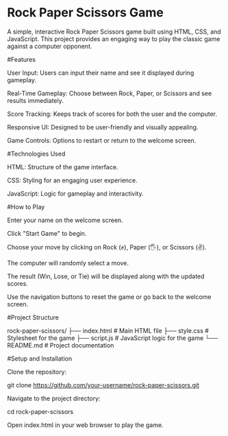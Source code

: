 # Rock Paper Scissors Game

A simple, interactive Rock Paper Scissors game built using HTML, CSS, and JavaScript. This project provides an engaging way to play the classic game against a computer opponent.

#Features

User Input: Users can input their name and see it displayed during gameplay.

Real-Time Gameplay: Choose between Rock, Paper, or Scissors and see results immediately.

Score Tracking: Keeps track of scores for both the user and the computer.

Responsive UI: Designed to be user-friendly and visually appealing.

Game Controls: Options to restart or return to the welcome screen.

#Technologies Used

HTML: Structure of the game interface.

CSS: Styling for an engaging user experience.

JavaScript: Logic for gameplay and interactivity.

#How to Play

Enter your name on the welcome screen.

Click "Start Game" to begin.

Choose your move by clicking on Rock (✊), Paper (🖐️), or Scissors (✌️).

The computer will randomly select a move.

The result (Win, Lose, or Tie) will be displayed along with the updated scores.

Use the navigation buttons to reset the game or go back to the welcome screen.

#Project Structure

rock-paper-scissors/
├── index.html       # Main HTML file
├── style.css        # Stylesheet for the game
├── script.js        # JavaScript logic for the game
└── README.md        # Project documentation

#Setup and Installation

Clone the repository:

git clone https://github.com/your-username/rock-paper-scissors.git

Navigate to the project directory:

cd rock-paper-scissors

Open index.html in your web browser to play the game.
